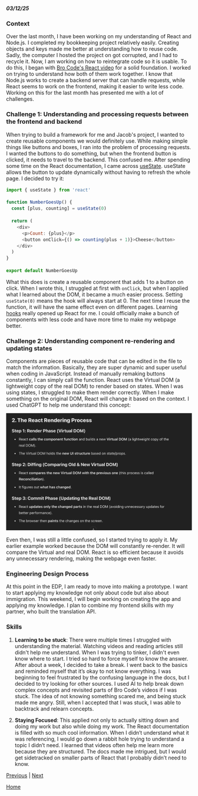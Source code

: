 ##### 03/12/25

### Context

Over the last month, I have been working on my understanding of React and Node.js. I completed my bookkeeping project relatively easily. Creating objects and keys made me better at understanding how to reuse code. Sadly, the computer I hosted the project on got corrupted, and I had to recycle it. Now, I am working on how to reintegrate code so it is usable. To do this, I began with [Bro Code's React video](https://www.youtube.com/watch?v=CgkZ7MvWUAA) for a solid foundation. I worked on trying to understand how both of them work together. I know that Node.js works to create a backend server that can handle requests, while React seems to work on the frontend, making it easier to write less code. Working on this for the last month has presented me with a lot of challenges.

### Challenge 1: Understanding and processing requests between the frontend and backend

When trying to build a framework for me and Jacob's project, I wanted to create reusable components we would definitely use. While making simple things like buttons and boxes, I ran into the problem of processing requests. I wanted the buttons to do something, but when the frontend button is clicked, it needs to travel to the backend. This confused me. After spending some time on the React documentation, I came across [useState](https://react.dev/reference/react/useEffect). useState allows the button to update dynamically without having to refresh the whole page. I decided to try it:

```js
import { useState } from 'react'

function NumberGoesUp() {
  const [plus, counting] = useState(0)

  return (
    <div>
      <p>Count: {plus}</p>
      <button onClick={() => counting(plus + 1)}>Cheese</button>
    </div>
  )
}

export default NumberGoesUp
```

What this does is create a reusable component that adds 1 to a button on click. When I wrote this, I struggled at first with `onClick`, but when I applied what I learned about the DOM, it became a much easier process. Setting `useState(0)` means the hook will always start at 0. The next time I reuse the function, it will have the same effect even on different pages. Learning [hooks](https://react.dev/reference/react/hooks) really opened up React for me. I could officially make a bunch of components with less code and have more time to make my webpage better.

### Challenge 2: Understanding component re-rendering and updating states

Components are pieces of reusable code that can be edited in the file to match the information. Basically, they are super dynamic and super useful when coding in JavaScript. Instead of manually remaking buttons constantly, I can simply call the function. React uses the Virtual DOM (a lightweight copy of the real DOM) to render based on states. When I was using states, I struggled to make them render correctly. When I make something on the original DOM, React will change it based on the context. I used ChatGPT to help me understand this concept:

![February 15th Screenshot](image-2.png)

Even then, I was still a little confused, so I started trying to apply it. My earlier example worked because the DOM will constantly re-render. It will compare the Virtual and real DOM. React is so efficient because it avoids any unnecessary rendering, making the webpage even faster.

### Engineering Design Process

At this point in the EDP, I am ready to move into making a prototype. I want to start applying my knowledge not only about code but also about immigration. This weekend, I will begin working on creating the app and applying my knowledge. I plan to combine my frontend skills with my partner, who built the translation API.

### Skills

1. **Learning to be stuck**: There were multiple times I struggled with understanding the material. Watching videos and reading articles still didn't help me understand. When I was trying to tinker, I didn't even know where to start. I tried so hard to force myself to know the answer. After about a week, I decided to take a break. I went back to the basics and reminded myself that it’s okay to not know everything. I was beginning to feel frustrated by the confusing language in the docs, but I decided to try looking for other sources. I used AI to help break down complex concepts and revisited parts of Bro Code’s videos if I was stuck. The idea of not knowing something scared me, and being stuck made me angry. Still, when I accepted that I was stuck, I was able to backtrack and relearn concepts.

2. **Staying Focused**: This applied not only to actually sitting down and doing my work but also while doing my work. The React documentation is filled with so much cool information. When I didn’t understand what it was referencing, I would go down a rabbit hole trying to understand a topic I didn’t need. I learned that videos often help me learn more because they are structured. The docs made me intrigued, but I would get sidetracked on smaller parts of React that I probably didn’t need to know.


[Previous](entry02.md) | [Next](entry04.md)

[Home](../README.md)

